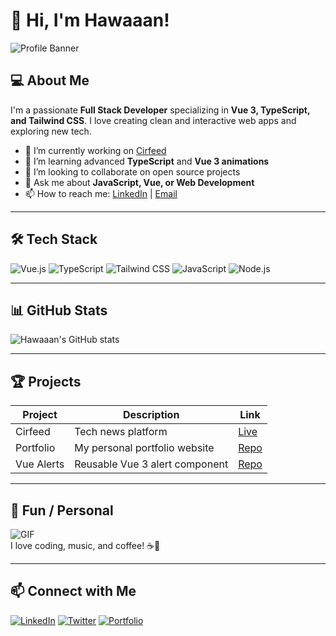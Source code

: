 # 👋 Hi, I'm Hawaaan!

![Profile Banner](https://images.app.goo.gl/puePyPWHG54P1J6a8)

## 💻 About Me
I'm a passionate **Full Stack Developer** specializing in **Vue 3, TypeScript, and Tailwind CSS**. I love creating clean and interactive web apps and exploring new tech.

- 🔭 I’m currently working on [Cirfeed](https://cirfeed.com)
- 🌱 I’m learning advanced **TypeScript** and **Vue 3 animations**
- 👯 I’m looking to collaborate on open source projects
- 💬 Ask me about **JavaScript, Vue, or Web Development**
- 📫 How to reach me: [LinkedIn](https://linkedin.com/in/eng-zoja) | [Email](mailto:your.email@example.com)

---

## 🛠️ Tech Stack
![Vue.js](https://img.shields.io/badge/Vue-3-42b883?style=for-the-badge&logo=vue.js&logoColor=white)
![TypeScript](https://img.shields.io/badge/TypeScript-3178C6?style=for-the-badge&logo=typescript&logoColor=white)
![Tailwind CSS](https://img.shields.io/badge/Tailwind-38B2AC?style=for-the-badge&logo=tailwind-css&logoColor=white)
![JavaScript](https://img.shields.io/badge/JavaScript-F7DF1E?style=for-the-badge&logo=javascript&logoColor=black)
![Node.js](https://img.shields.io/badge/Node.js-339933?style=for-the-badge&logo=node.js&logoColor=white)

---

## 📊 GitHub Stats
![Hawaaan's GitHub stats](https://github-readme-stats.vercel.app/api?username=Hawaaan&show_icons=true&theme=radical)

---

## 🏆 Projects
| Project | Description | Link |
|---------|-------------|------|
| Cirfeed | Tech news platform | [Live](https://cirfeed.com) |
| Portfolio | My personal portfolio website | [Repo](https://github.com/Hawaaan/portfolio) |
| Vue Alerts | Reusable Vue 3 alert component | [Repo](https://github.com/Hawaaan/vue-alerts) |

---

## 🌟 Fun / Personal
![GIF](https://media.giphy.com/media/3oEjI6SIIHBdRxXI40/giphy.gif)  
I love coding, music, and coffee! ☕🎵

---

## 📫 Connect with Me
[![LinkedIn](https://img.shields.io/badge/LinkedIn-0A66C2?style=for-the-badge&logo=linkedin&logoColor=white)](https://linkedin.com/in/eng-zoja)
[![Twitter](https://img.shields.io/badge/Twitter-1DA1F2?style=for-the-badge&logo=twitter&logoColor=white)](https://twitter.com/yourtwitter)
[![Portfolio](https://img.shields.io/badge/Portfolio-FF69B4?style=for-the-badge&logo=google-chrome&logoColor=white)](https://cirfeed.com)
